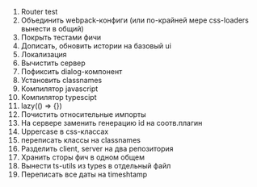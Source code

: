 1. Router test
2. Объединить webpack-конфиги (или по-крайней мере css-loaders вынести в общий)
3. Покрыть тестами фичи
4. Дописать, обновить истории на базовый ui
5. Локализация
6. Вычистить сервер
7. Пофиксить dialog-компонент
8. Установить classnames
9. Компилятор javascript
10. Компилятор typescipt
11. lazy(() => {})
12. Почистить относительные импорты
13. На сервере заменить генерацию id на соотв.плагин
14. Uppercase в css-классах
15. переписать классы на classnames
16. Разделить client, server на два репозитория
17. Хранить сторы фич в одном общем
18. Вынести ts-utils из types в отдельный файл
19. Переписать все даты на timeshtamp
